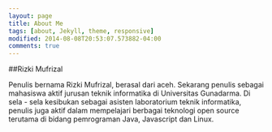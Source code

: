 ```yaml
---
layout: page
title: About Me
tags: [about, Jekyll, theme, responsive]
modified: 2014-08-08T20:53:07.573882-04:00
comments: true
---
```


##Rizki Mufrizal

Penulis bernama Rizki Mufrizal, berasal dari aceh. Sekarang penulis sebagai mahasiswa aktif jurusan teknik informatika di Universitas Gunadarma. Di sela - sela kesibukan sebagai asisten laboratorium teknik informatika, penulis juga aktif dalam mempelajari berbagai teknologi open source terutama di bidang pemrograman Java, Javascript dan Linux.
